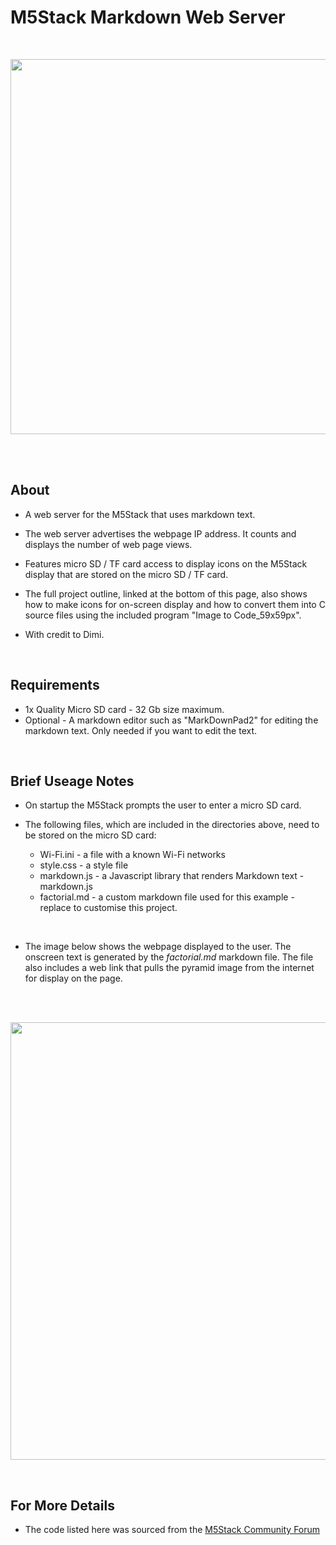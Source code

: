 # M5Stack Markdown Web Server
<br />

<p align="center">
<img src="https://github.com/PartsandCircuits/M5Stack-MarkdownWebServer/blob/master/Screenshot-01.png" width="600">
</p>

<br />
<br />

## About

- A web server for the M5Stack that uses markdown text. 

- The web server advertises the webpage IP address. It counts and displays the number of web page views.

- Features micro SD / TF card access to display icons on the M5Stack display that are stored on the micro SD / TF card. 

- The full project outline, linked at the bottom of this page, also shows how to make icons for on-screen display and how to convert them into C source files using the included program "Image to Code_59x59px".

- With credit to Dimi.

<br />  

## Requirements

- 1x  Quality Micro SD card - 32 Gb size maximum.
- Optional - A markdown editor such as "MarkDownPad2" for editing the markdown text. Only needed if you want to edit the text.

<br />

## Brief Useage Notes

- On startup the M5Stack prompts the user to enter a micro SD card.

- The following files, which are included in the directories above, need to be stored on the micro SD card:

    - Wi-Fi.ini  -  a file with a known Wi-Fi networks
    - style.css  -  a style file    
    - markdown.js  -  a Javascript library that renders Markdown text  -  markdown.js
    - factorial.md  -  a custom markdown file used for this example - replace to customise this project.  

<br />

- The image below shows the webpage displayed to the user. The onscreen text is generated by the *factorial.md* markdown file. The file also includes a web link that pulls the pyramid image from the internet for display on the page. 

<br />
<br />

<p align="center">
<img src="https://github.com/PartsandCircuits/M5Stack-MarkdownWebServer/blob/master/Screenshot-02.png" width="700">
</p>


<br />

## For More Details

- The code listed here was sourced from the [M5Stack Community Forum](http://forum.m5stack.com/topic/110/lesson-5-tf-markdown-web-server)



<br />  
<br />  


